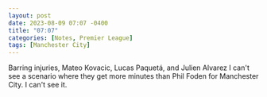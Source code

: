 ```yaml
---
layout: post
date: 2023-08-09 07:07 -0400
title: "07:07"
categories: [Notes, Premier League]
tags: [Manchester City]
---
```


Barring injuries, Mateo Kovacic, Lucas Paquetá, and Julien Alvarez I can't see a scenario where they get more minutes than Phil Foden for Manchester City. I can't see it.


